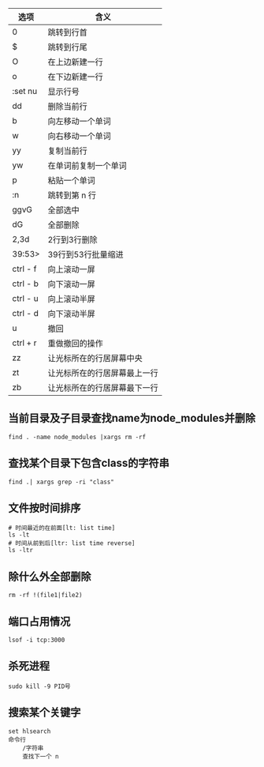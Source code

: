| 选项 | 含义                     |
| ------ | -------------------------- |
| 0 | 跳转到行首 |
| $ | 跳转到行尾 |
| O | 在上边新建一行 |
| o | 在下边新建一行 |
| :set nu | 显示行号 |
| dd | 删除当前行 |
| b | 向左移动一个单词 |
| w | 向右移动一个单词 |
| yy | 复制当前行 |
| yw | 在单词前复制一个单词 |
| p | 粘贴一个单词 |
| :n | 跳转到第 n 行 |
| ggvG | 全部选中 |
| dG | 全部删除 |
| 2,3d | 2行到3行删除 |
| 39:53> | 39行到53行批量缩进 |
| ctrl - f | 向上滚动一屏 |
| ctrl - b | 向下滚动一屏 |
| ctrl - u | 向上滚动半屏 |
| ctrl - d | 向下滚动半屏 |
| u | 撤回 |
| ctrl + r | 重做撤回的操作 |
| zz | 让光标所在的行居屏幕中央 |
| zt | 让光标所在的行居屏幕最上一行 |
| zb | 让光标所在的行居屏幕最下一行 |
## 当前目录及子目录查找name为node_modules并删除
```
find . -name node_modules |xargs rm -rf
```
## 查找某个目录下包含class的字符串
```
find .| xargs grep -ri "class" 
```
## 文件按时间排序
```
# 时间最近的在前面[lt: list time]
ls -lt
# 时间从前到后[ltr: list time reverse]
ls -ltr 
```
## 除什么外全部删除
```
rm -rf !(file1|file2) 
```
## 端口占用情况
```
lsof -i tcp:3000
```
## 杀死进程
```
sudo kill -9 PID号
```
## 搜索某个关键字
```
set hlsearch
命令行
	/字符串
	查找下一个 n
```
